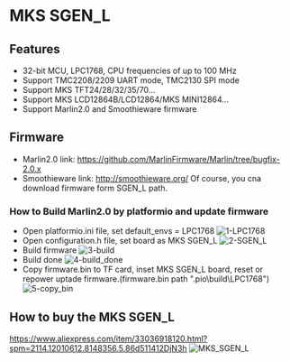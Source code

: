 # MKS SGEN_L
## Features
- 32-bit MCU, LPC1768, CPU frequencies of up to 100 MHz
- Support TMC2208/2209 UART mode, TMC2130 SPI mode
- Support MKS TFT24/28/32/35/70...
- Support MKS LCD12864B/LCD12864/MKS MINI12864...
- Support Marlin2.0 and Smoothieware firmware

## Firmware
  - Marlin2.0 link: https://github.com/MarlinFirmware/Marlin/tree/bugfix-2.0.x
  - Smoothieware link: http://smoothieware.org/
  Of course, you cna download firmware form SGEN_L path.
### How to Build Marlin2.0 by platformio and update firmware
  - Open platformio.ini file, set default_envs = LPC1768
  ![1-LPC1768](https://github.com/makerbase-mks/SGEN_L/blob/master/Picture/1-LPC1768.png "1-LPC1768")
  - Open configuration.h file, set board as MKS SGEN_L
  ![2-SGEN_L](https://github.com/makerbase-mks/SGEN_L/blob/master/Picture/2-SGEN_L.png "2-SGEN_L")
  - Build firmware
  ![3-build](https://github.com/makerbase-mks/SGEN_L/blob/master/Picture/3-build.png "3-build")
  - Build done
  ![4-build_done](https://github.com/makerbase-mks/SGEN_L/blob/master/Picture/4-build_done.png "4-build done")
  - Copy firmware.bin to TF card, inset MKS SGEN_L board, reset or repower uptade firmware.(firmware.bin path ".pio\build\LPC1768")
  ![5-copy_bin](https://github.com/makerbase-mks/SGEN_L/blob/master/Picture/5-copy_bin.png "5-copy bin")
  
## How to buy the MKS SGEN_L  
  https://www.aliexpress.com/item/33036918120.html?spm=2114.12010612.8148356.5.86d511412DjN3h
![MKS_SGEN_L](https://github.com/makerbase-mks/SGEN_L/blob/master/Picture/MKS_SGEN_L.png "MKS SGEN_L")